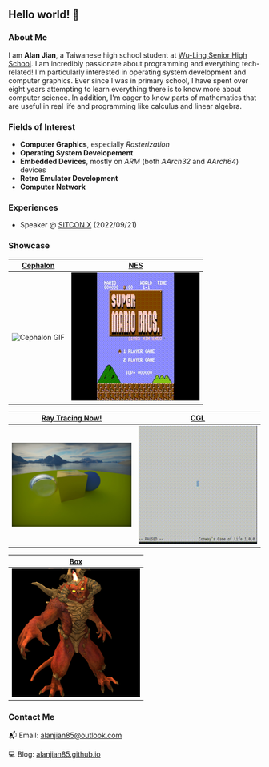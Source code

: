 ## Hello world! 👋

### **About Me**
I am **Alan Jian**, a Taiwanese high school student at [Wu-Ling Senior High School](https://en.wikipedia.org/wiki/Wu-Ling_Senior_High_School). I am incredibly passionate about programming and everything tech-related! I'm particularly interested in operating system development and computer graphics. Ever since I was in primary school, I have spent over eight years attempting to learn everything there is to know more about computer science. In addition, I'm eager to know parts of mathematics that are useful in real life and programming like calculus and linear algebra.

### **Fields of Interest**
* **Computer Graphics**, especially *Rasterization*
* **Operating System Developement**
* **Embedded Devices**, mostly on *ARM* (both *AArch32* and *AArch64*) devices
* **Retro Emulator Development**
* **Computer Network**

### **Experiences**
* Speaker @ [SITCON X](https://sitcon.org/2022/) (2022/09/21)

### **Showcase**
|   [Cephalon](https://github.com/alanjian85/cephalon)    | [NES](https://github.com/alanjian85/nes) |
|---------------------------------------------------------|------------------------------------------|
|              ![Cephalon GIF](cephalon.gif)              |            ![NES GIF](nes.gif)           |

| [Ray Tracing Now!](https://github.com/alanjian85/rtnow) | [CGL](https://github.com/alanjian85/cgl) |
|---------------------------------------------------------|------------------------------------------|
|             ![Ray Tracing Now! GIF](rtnow.png)          |            ![CGL GIF](cgl.gif)           |

|         [Box](https://github.com/alanjian85/box)        |
|---------------------------------------------------------|
|                     ![Box](box.png)                     |

### **Contact Me**
📬 Email: [alanjian85@outlook.com](mailto:alanjian85@outlook.com)

💻 Blog: [alanjian85.github.io](https://alanjian85.github.io/)
